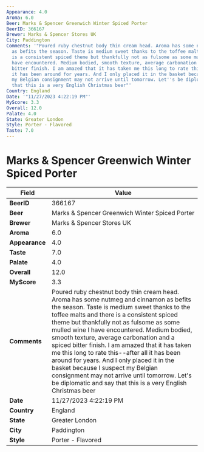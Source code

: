 ```yaml
---
Appearance: 4.0
Aroma: 6.0
Beer: Marks & Spencer Greenwich Winter Spiced Porter
BeerID: 366167
Brewer: Marks & Spencer Stores UK
City: Paddington
Comments: '"Poured ruby chestnut body thin cream head. Aroma has some nutmeg and cinnamon
  as befits the season. Taste is medium sweet thanks to the toffee malts and there
  is a consistent spiced theme but thankfully not as fulsome as some mulled wine I
  have encountered. Medium bodied, smooth texture, average carbonation and a spiced
  bitter finish. I am amazed that it has taken me this long to rate this--after all
  it has been around for years. And I only placed it in the basket because I suspect
  my Belgian consignment may not arrive until tomorrow. Let''s be diplomatic and say
  that this is a very English Christmas beer"'
Country: England
Date: '"11/27/2023 4:22:19 PM"'
MyScore: 3.3
Overall: 12.0
Palate: 4.0
State: Greater London
Style: Porter - Flavored
Taste: 7.0
---
```


# Marks & Spencer Greenwich Winter Spiced Porter

| Field         | Value |
|---------------|-------|
| **BeerID** | 366167 |
| **Beer** | Marks & Spencer Greenwich Winter Spiced Porter |
| **Brewer** | Marks & Spencer Stores UK |
| **Aroma** | 6.0 |
| **Appearance** | 4.0 |
| **Taste** | 7.0 |
| **Palate** | 4.0 |
| **Overall** | 12.0 |
| **MyScore** | 3.3 |
| **Comments** | Poured ruby chestnut body thin cream head. Aroma has some nutmeg and cinnamon as befits the season. Taste is medium sweet thanks to the toffee malts and there is a consistent spiced theme but thankfully not as fulsome as some mulled wine I have encountered. Medium bodied, smooth texture, average carbonation and a spiced bitter finish. I am amazed that it has taken me this long to rate this--after all it has been around for years. And I only placed it in the basket because I suspect my Belgian consignment may not arrive until tomorrow. Let's be diplomatic and say that this is a very English Christmas beer |
| **Date** | 11/27/2023 4:22:19 PM |
| **Country** | England |
| **State** | Greater London |
| **City** | Paddington |
| **Style** | Porter - Flavored |
